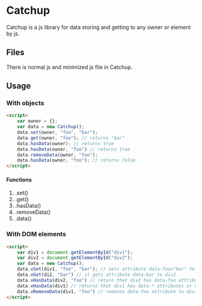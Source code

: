 # Catchup
Catchup is a js library for data storing and getting to any owner or element by js.

## Files

There is normal js and minimized js file in Catchup.

## Usage

### With objects
``` HTML
<script>
	var owner = {};
	var data = new Catchup();
	data.set(owner, "foo", "bar");
	data.get(owner, "foo"); // returns "bar"
	data.hasData(owner); // returns true
	data.hasData(owner, "foo") // returns true
	data.removeData(owner, "foo");
	data.hasData(owner, "foo"); // returns false
</script>
```

#### Functions
1. .set()
2. .get()
3. .hasData()
4. .removeData()
5. .data()

### With DOM elements
```HTML
<script>
	var div1 = document.getElementById("div1");
	var div2 = document.getElementById("div2");
	var data = new Catchup();
	data.vSet(div1, "foo", "bar"); // sets attribute data-foo="bar" to div1
	data.vGet(di2, "bar") // it gets attribute data-bar to div2
	data.vHasData(div2, "foo") // return that div2 has data-foo attribute or not
	data.vHasData(div1) // returns that div1 has data-* attributes or not
	data.vRemoveData(div1, "foo") // removes data-foo attribute to div1
</script>
```
